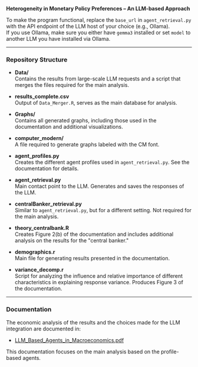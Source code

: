 **Heterogeneity in Monetary Policy Preferences – An LLM-based Approach**

To make the program functional, replace the `base_url` in `agent_retrieval.py` with the API endpoint of the LLM host of your choice (e.g., Ollama).  
If you use Ollama, make sure you either have `gemma3` installed or set `model` to another LLM you have installed via Ollama.

---

### Repository Structure

- **Data/**  
  Contains the results from large-scale LLM requests and a script that merges the files required for the main analysis.  

- **results_complete.csv**  
  Output of `Data_Merger.R`, serves as the main database for analysis.  

- **Graphs/**  
  Contains all generated graphs, including those used in the documentation and additional visualizations.  

- **computer_modern/**  
  A file required to generate graphs labeled with the CM font.  

- **agent_profiles.py**  
  Creates the different agent profiles used in `agent_retrieval.py`. See the documentation for details.  

- **agent_retrieval.py**  
  Main contact point to the LLM. Generates and saves the responses of the LLM.  

- **centralBanker_retrieval.py**  
  Similar to `agent_retrieval.py`, but for a different setting. Not required for the main analysis.  

- **theory_centralbank.R**  
  Creates Figure 2(b) of the documentation and includes additional analysis on the results for the "central banker."  

- **demographics.r**  
  Main file for generating results presented in the documentation.  

- **variance_decomp.r**  
  Script for analyzing the influence and relative importance of different characteristics in explaining response variance. Produces Figure 3 of the documentation.  

---

### Documentation

The economic analysis of the results and the choices made for the LLM integration are documented in:  

- [LLM_Based_Agents_in_Macroeconomics.pdf](https://github.com/user-attachments/files/21833498/LLM_Based_Agents_in_Macroeconomics.pdf)  

This documentation focuses on the main analysis based on the profile-based agents.  
